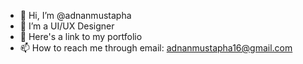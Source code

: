 - 👋 Hi, I’m @adnanmustapha
- 👀 I’m a UI/UX Designer
- 💞️ Here's a link to my portfolio 
- 📫 How to reach me through email: adnanmustapha16@gmail.com

<!---
adnanmustapha/adnanmustapha is a ✨ special ✨ repository because its `README.md` (this file) appears on your GitHub profile.
You can click the Preview link to take a look at your changes.
--->
